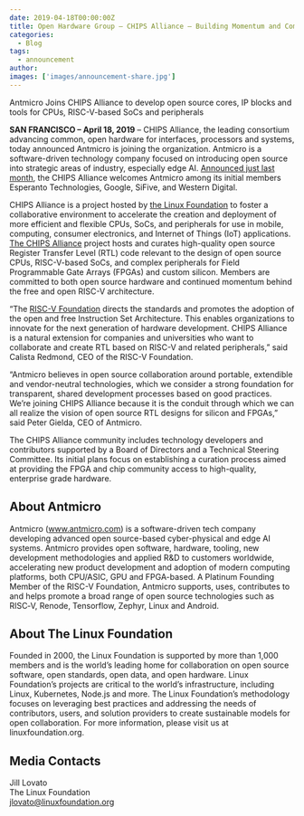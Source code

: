 ```yaml
---
date: 2019-04-18T00:00:00Z
title: Open Hardware Group – CHIPS Alliance – Building Momentum and Community with Newest Member Antmicro
categories:
  - Blog
tags:
  - announcement
author: 
images: ['images/announcement-share.jpg']
---
```


Antmicro Joins CHIPS Alliance to develop open source cores, IP blocks and tools for CPUs, RISC-V-based SoCs and peripherals

**SAN FRANCISCO –  April 18, 2019** – CHIPS Alliance, the leading consortium advancing common, open hardware for interfaces, processors and systems, today announced Antmicro is joining the organization. Antmicro is a software-driven technology company focused on introducing open source into strategic areas of industry, especially edge AI. [Announced just last month](https://www.linuxfoundation.org/press-release/2019/03/linux-foundation-to-host-chips-alliance-project-to-propel-industry-innovation-through-open-source-cpu-chip-and-soc-design/), the CHIPS Alliance welcomes Antmicro among its initial members Esperanto Technologies, Google, SiFive, and Western Digital.

CHIPS Alliance is a project hosted by [the Linux Foundation](http://linuxfoundation.org/) to foster a collaborative environment to accelerate the creation and deployment of more efficient and flexible CPUs, SoCs, and peripherals for use in mobile, computing, consumer electronics, and Internet of Things (IoT) applications. [The CHIPS Alliance](https://chipsalliance.org/) project hosts and curates high-quality open source Register Transfer Level (RTL) code relevant to the design of open source CPUs, RISC-V-based SoCs, and complex peripherals for Field Programmable Gate Arrays (FPGAs) and custom silicon. Members are committed to both open source hardware and continued momentum behind the free and open RISC-V architecture.

“The [RISC-V Foundation](https://riscv.org/) directs the standards and promotes the adoption of the open and free Instruction Set Architecture. This enables organizations to innovate for the next generation of hardware development. CHIPS Alliance is a natural extension for companies and universities who want to collaborate and create RTL based on RISC-V and related peripherals,” said Calista Redmond, CEO of the RISC-V Foundation.

“Antmicro believes in open source collaboration around portable, extendible and vendor-neutral technologies, which we consider a strong foundation for transparent, shared development processes based on good practices. We’re joining CHIPS Alliance because it is the conduit through which we can all realize the vision of open source RTL designs for silicon and FPGAs,” said Peter Gielda, CEO of Antmicro.

The CHIPS Alliance community includes technology developers and contributors supported by a Board of Directors and a Technical Steering Committee. Its initial plans focus on establishing a curation process aimed at providing the FPGA and chip community access to high-quality, enterprise grade hardware.

## About Antmicro

Antmicro (www.antmicro.com) is a software-driven tech company developing advanced open source-based cyber-physical and edge AI systems. Antmicro provides open software, hardware, tooling, new development methodologies and applied R&D to customers worldwide, accelerating new product development and adoption of modern computing platforms, both CPU/ASIC, GPU and FPGA-based. A Platinum Founding Member of the RISC-V Foundation, Antmicro supports, uses, contributes to and helps promote a broad range of open source technologies such as RISC‑V, Renode, Tensorflow, Zephyr, Linux and Android.

## About The Linux Foundation

Founded in 2000, the Linux Foundation is supported by more than 1,000 members and is the world’s leading home for collaboration on open source software, open standards, open data, and open hardware. Linux Foundation’s projects are critical to the world’s infrastructure, including Linux, Kubernetes, Node.js and more. The Linux Foundation’s methodology focuses on leveraging best practices and addressing the needs of contributors, users, and solution providers to create sustainable models for open collaboration. For more information, please visit us at linuxfoundation.org.

## Media Contacts

Jill Lovato  
The Linux Foundation  
jlovato@linuxfoundation.org

